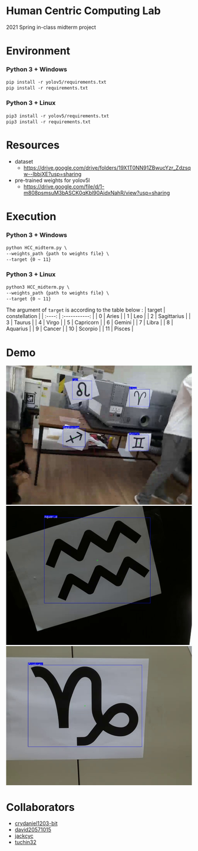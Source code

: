 # Human Centric Computing Lab
2021 Spring in-class midterm project

# Environment
### Python 3 + Windows
``` shell
pip install -r yolov5/requirements.txt
pip install -r requirements.txt
```

### Python 3 + Linux
``` shell
pip3 install -r yolov5/requirements.txt
pip3 install -r requirements.txt
```

# Resources
- dataset
  - https://drive.google.com/drive/folders/19X1T0NN91ZBwucYzr_Zdzsqw--IbbjXE?usp=sharing
- pre-trained weights for yolov5l
  - https://drive.google.com/file/d/1-m808psmsuM3bASCK0qKbl90AidxNahR/view?usp=sharing


# Execution
### Python 3 + Windows
``` shell
python HCC_midterm.py \
--weights_path {path to weights file} \
--target {0 ~ 11}
```

### Python 3 + Linux
``` shell
python3 HCC_midterm.py \
--weights_path {path to weights file} \
--target {0 ~ 11}
```

The argument of `target` is according to the table below :
| target | constellation |
| :----: | :-----------: |
|   0    |     Aries     |
|   1    |      Leo      |
|   2    |  Sagittarius  |
|   3    |    Taurus     |
|   4    |     Virgo     |
|   5    |   Capricorn   |
|   6    |    Gemini     |
|   7    |     Libra     |
|   8    |   Aquarius    |
|   9    |    Cancer     |
|   10   |    Scorpio    |
|   11   |    Pisces     |

# Demo
![demo](./screenshots/demo.jpg)
![demo](./screenshots/Aquarius_0.jpg)
![demo](./screenshots/Capricorn_0.jpg)

# Collaborators
* [crydaniel1203-bit](https://github.com/crydaniel1203-bit)
* [david20571015](https://github.com/david20571015)
* [jackcyc](https://github.com/jackcyc)
* [tuchin32](https://github.com/tuchin32)